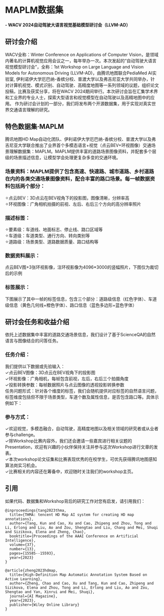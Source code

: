 # MAPLM数据集
#### - WACV 2024自动驾驶大语言视觉基础模型研讨会（LLVM-AD）

## 研讨会介绍
WACV全称：Winter Conference on Applications of Computer Vision，是领域内著名的计算机视觉应用会议之一，每年举办一次。本次发起的“自动驾驶大语言视觉模型研讨会”，全称：1st Workshop on Large Language and Vision Models for Autonomous Driving (LLVM-AD)，由腾讯地图联合PediaMed AI实验室, 伊利诺伊大学厄巴纳-香槟分校、普渡大学以及弗吉尼亚大学共同举办，针对计算机视觉、模式识别、自动驾驶、高精度地图等一系列领域的议题，组织论文投稿，比赛及获奖分享，将在WACV 2024期间举行。本次研讨会旨在汇集学术界和工业界的专业人士，探索大型语言和视觉模型在自动驾驶以及高精地图中的应用。
作为研讨会计划的一部分，我们将发布两个开源数据集，用于实现对真实世界交通语言理解的研究。

## 特色数据集·MAPLM     
腾讯地图HD Map自动化团队、伊利诺伊大学厄巴纳-香槟分校、普渡大学以及弗吉尼亚大学联合推出了业界首个多模态语言+视觉（点云BEV+环视图像）交通场景理解数据集：MAPLM。MAPLM提供丰富的道路场景图像资料，并配套多个层级的场景描述信息，让模型学会处理更复杂多变的交通环境。
### 场景资料：MAPLM提供了包含高速、快速路、城市道路、乡村道路在内的各类交通场景图像资料，配合丰富的路口场景。每一帧数据资料包括两个部分：    
✧点云BEV：3D点云在BEV视角下的投影图，图像清晰，分辨率高    
✧环视图像：广角相机拍摄的前视、左后、右后三个方向的高分辨率照片    
### 描述标签：    
✧要素级：车道线、地面标志、停止线、路口区域等    
✧车道级：车道类型、通行方向、转向类别等    
✧道路级：场景类型、道路数据质量、路口结构等    
### 数据资料展示：    
点云BEV图+3张环视影像，注环视影像为4096*3000的竖幅照片，下图仅为裁切后的示例    

### 标签展示：    
下图展示了其中一帧的标签信息，包含三个部分：道路级信息（红色字体）、车道级信息（黄色几何线+橙色字体）、路口信息（蓝色多边形+蓝色字体）     

## 研讨会任务和收益介绍   

依托上述数据集中丰富的道路交通场景信息，我们设计了基于ScienceQA的自然语言与图像结合的问答任务。    
### 任务介绍：
我们提供以下数据或先验输入：    
✓点云BEV图像：3D点云在BEV视角下的投影图    
✓环视影像：广角相机，每帧包含前视，左后，右后三个拍摄角度    
✓投影转换参数：每帧数据照片与点云图像的透视投影转换参数     
任务问题形式：针对各个维度的标签，我们会随机提供对应标签的自然语言问题，标签维度包括但不限于场景类型，车道个数及属性信息，是否包含路口等。具体示例如下：     

### 参与方式：
✓欢迎视觉，多模态融合，自动驾驶，高精度地图以及相关领域的研究者或从业者参与challenge。     
✓除Workshop比赛内容外，我们还会邀请一些嘉宾进行相关议题的Presentation，欢迎有兴趣的小伙伴保持关注并参与这次Workshop进行文章的发表。    
✓本次workshop论文征集和比赛表现优秀的在校学生，可优先获得腾讯地图感知算法岗实习机会。     
✓比赛相关的内容还在筹备中，欢迎随时关注我们的workshop主页。     


## 引用      
如果代码、数据集和Workshop背后的研究工作对您有启发，请引用我们：    
```
@inproceedings{tang2023thma,
  title={THMA: tencent HD Map AI system for creating HD map annotations},
  author={Tang, Kun and Cao, Xu and Cao, Zhipeng and Zhou, Tong and Li, Erlong and Liu, Ao and Zou, Shengtao and Liu, Chang and Mei, Shuqi and Sizikova, Elena and Zheng, Chao},
  booktitle={Proceedings of the AAAI Conference on Artificial Intelligence},
  volume={37},
  number={13},
  pages={15585--15593},
  year={2023}
}
```

```
@article{zheng2023hdmap,
  title={High-Definition Map Automatic Annotation System Based on Active Learning},
  author={Zheng, Chao and Cao, Xu and Tang, Kun and Cao, Zhipeng and Sizikova, Elena and Zhou, Tong and Li, Erlong and Liu, Ao and Zou, Shengtao and Yan, Xinrui and Mei, Shuqi},
  journal={AI Magazine},
  year={2023},
  publisher={Wiley Online Library}
}
```


